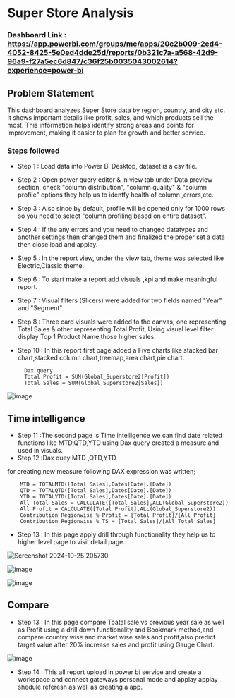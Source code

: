 # Super Store Analysis

### Dashboard Link : https://app.powerbi.com/groups/me/apps/20c2b009-2ed4-4052-8425-5e0ed4dde25d/reports/0b321c7a-a568-42d9-96a9-f27a5ec6d847/c36f25b0035043002614?experience=power-bi

## Problem Statement

This dashboard analyzes Super Store data by region, country, and city etc. It shows important details like profit, sales, and which products sell the most. This information helps identify strong areas and points for improvement, making it easier to plan for growth and better service.


### Steps followed 

- Step 1 : Load data into Power BI Desktop, dataset is a csv file.
- Step 2 : Open power query editor & in view tab under Data preview section, check "column distribution", "column quality" & "column profile" options they help us to identfy health of column ,errors,etc.
- Step 3 : Also since by default, profile will be opened only for 1000 rows so you need to select "column profiling based on entire dataset".
- Step 4 : If the any errors and you need to changed datatypes and another settings then changed them and finalized the proper set a data then close load and applay.
- Step 5 : In the report view, under the view tab, theme was selected like Electric,Classic theme.
- Step 6 : To start make a report add visuals ,kpi and make meaningful report. 
- Step 7 : Visual filters (Slicers) were added for two fields named "Year" and "Segment".
- Step 8 : Three card visuals were added to the canvas, one representing Total Sales  & other representing Total Profit, 
           Using visual level filter display Top 1 Product Name those higher sales.
           
- Step 10 : In this report first page  added a Five charts like stacked bar chart,stacked column chart,treemap,area chart,pie chart.

        Dax query
        Total Profit = SUM(Global_Superstore2[Profit])
        Total Sales = SUM(Global_Superstore2[Sales])

![image](https://github.com/user-attachments/assets/1281400f-3aa2-4d9f-a595-68687cbeb834)

## Time intelligence
- Step 11 :The second page is Time intelligence we can find date related functions like MTD,QTD,YTD using Dax query created a measure and used in visuals. 
- Step 12 :Dax quey MTD ,QTD,YTD

for creating new measure following DAX expression was written;
       
        MTD = TOTALMTD([Total Sales],Dates[Date].[Date])
        QTD = TOTALQTD([Total Sales],Dates[Date].[Date])
        YTD = TOTALYTD([Total Sales],Dates[Date].[Date])
        All Total Sales = CALCULATE([Total Sales],ALL(Global_Superstore2))
        All Profit = CALCULATE([Total Profit],ALL(Global_Superstore2))
        Contribution Regionwise % Profit = [Total Profit]/[All Profit]
        Contribution Regionwise % TS = [Total Sales]/[All Total Sales]
     
- Step 13 : In this page apply drill through functionality they help us to higher level page to visit detail page.

![Screenshot 2024-10-25 205730](https://github.com/user-attachments/assets/7cc2afcf-229c-4b57-bcb2-3d2babf23e0f)

![image](https://github.com/user-attachments/assets/c4d98d3e-625d-4c75-8c87-25098f761ea5)

![image](https://github.com/user-attachments/assets/d1490cb0-91ed-4b67-9919-1d87a00c13fe)

 ## Compare       
 - Step 13 : In this page compare Toatal sale vs previous year sale as well as Profit using a drill down functionality and Bookmark method,and compare country wise and market wise sales and profit,also predict target value after 20% increase sales and profit using Gauge Chart.

![image](https://github.com/user-attachments/assets/59dcd8f2-2ae2-4a9e-93fe-87772cc8ac0e)
 
 
- Step 14 : This all report upload in power bi service and create a workspace and connect gateways personal mode and applay applay shedule referesh as well as creating a app.
